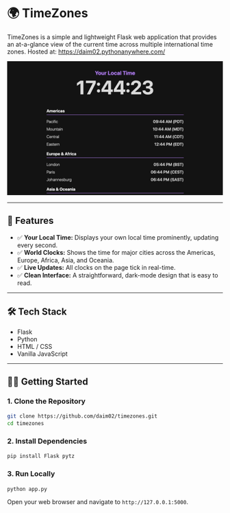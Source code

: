 # 🌍 TimeZones

TimeZones is a simple and lightweight Flask web application that provides an at-a-glance view of the current time across multiple international time zones. Hosted at: https://daim02.pythonanywhere.com/

![App Screenshot](screenshot.jpg) 

---

## 🚀 Features

- ✅ **Your Local Time:** Displays your own local time prominently, updating every second.
- ✅ **World Clocks:** Shows the time for major cities across the Americas, Europe, Africa, Asia, and Oceania.
- ✅ **Live Updates:** All clocks on the page tick in real-time.
- ✅ **Clean Interface:** A straightforward, dark-mode design that is easy to read.

---

## 🛠️ Tech Stack

- Flask
- Python
- HTML / CSS
- Vanilla JavaScript

---

## 🧑‍💻 Getting Started

### 1. Clone the Repository

```bash
git clone https://github.com/daim02/timezones.git
cd timezones
```

### 2. Install Dependencies
```bash
pip install Flask pytz
```

### 3. Run Locally

```bash
python app.py
```

Open your web browser and navigate to `http://127.0.0.1:5000`.

